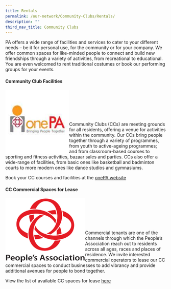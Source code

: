 ```yaml
---
title: Rentals
permalink: /our-network/Community-Clubs/Rentals/
description: ""
third_nav_title: Community Clubs
---
```

PA offers a wide range of facilities and services to cater to your different needs – be it for personal use, for the community or for your company. We offer common spaces for like-minded people to connect and build new friendships through a variety of activities, from recreational to educational. You are even welcomed to rent traditional costumes or book our performing groups for your events.

#### Community Club Facilities

<img style="height:200px;width:200px"  align="left" src="/images/Our%20Network/Community%20Club/onepalogo.jpg"><br><br><br><br><br>

Community Clubs (CCs) are meeting grounds for all residents, offering a venue for activities within the community. Our CCs bring people together through a variety of programmes, from youth to active-ageing programmes; and from classroom-based courses to sporting and fitness activities, bazaar sales and parties. CCs also offer a wide-range of facilities, from basic ones like basketball and badminton courts to more modern ones like dance studios and gymnasiums.

Book your CC courses and facilities at the [onePA website](https://www.onepa.gov.sg/)

#### CC Commercial Spaces for Lease
<img style="height:200px;width:250px"  align="left" src="/images/PA%20Logo%202015%20(PNG).png"><br><br><br><br><br>
		 

Commercial tenants are one of the channels through which the People’s Association reach out to residents across all ages, races and places of residence. We invite interested commercial operators to lease our CC commercial spaces to conduct businesses to add vibrancy and provide additional avenues for people to bond together.

View the list of available CC spaces for lease [here](/files/Our%20Network/Community%20Clubs/Available%20Listing%20Spaces%20as%20of%208%20Sep%202022.pdf)